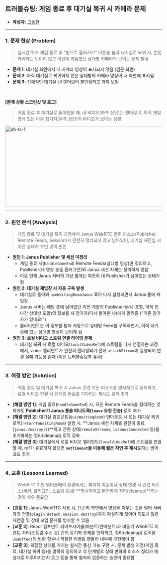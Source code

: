## 트러블슈팅: 게임 종료 후 대기실 복귀 시 카메라 문제

* **작성자:** [고동현](https://github.com/rhehdgus8831)

-----

### 1\. 문제 현상 (Problem)

> 실시간 퀴즈 게임 종료 후 "방으로 돌아가기" 버튼을 눌러 대기실로 복귀 시, 본인 카메라는 보이지 않고 이전에 게임했던 상대방 카메라가 보이는 문제 발생

* **문제 1**: 대기실 화면에서 내 카메라 영상이 표시되지 않음 (검은 화면)
* **문제 2**: 아직 대기실로 복귀하지 않은 상대방의 카메라 영상이 내 화면에 표시됨
* **문제 3**: 전체적인 대기실 UI 렌더링이 불안정하고 깨져 보임

<br>

**[문제 상황 스크린샷 및 로그]**

> 게임 종료 후 대기실로 돌아왔을 때, 내 비디오(좌측 상단)는 랜더링 X, 아직 게임방에 있는 다른 참가자(우측 상단)의 비디오가 보이는 상황

<img width="525" height="258" alt="dh-ts-1" src="https://github.com/user-attachments/assets/40e4e8af-1731-4972-85e6-ee7836acd099" />


-----

### 2\. 원인 분석 (Analysis)

> 게임 종료 및 대기실 복귀 과정에서 Janus WebRTC 관련 리소스(Publisher, Remote Feeds, Session)가 완전히 정리되지 않고 남아있어, 대기실 재진입 시 이전 상태가 꼬인 것이 원인

* **원인 1: Janus Publisher 및 세션 미정리**
    * 게임 종료 시(`handleGameEnd`) Remote Feeds(상대방 영상)만 정리하고, Publisher(내 영상 송출 플러그인)와 Janus 세션 자체는 정리하지 않음
    * 이로 인해 Janus 서버의 가상 룸에는 여전히 내 Publisher가 남아있는 상태가 됨
* **원인 2: 대기실 재입장 시 자동 구독 발생**
    * 대기실로 돌아와 `useWaitingRoomJanus` 훅이 다시 실행되면서 Janus 룸에 재입장
    * Janus 서버는 해당 룸에 남아있던 이전 게임의 Publisher들(나 포함, 아직 안 나간 상대방 포함)의 정보를 새 참가자(다시 돌아온 나)에게 알려줌 ("기존 참가자가 있네요\!")
    * 클라이언트는 이 정보를 받아 자동으로 상대방 Feed를 구독하면서, 아직 대기실에 없는 상대방 영상이 보이게 됨
* **원인 3: 로컬 비디오 스트림 연결 타이밍 문제**
    * 대기실 복귀 시 로컬 비디오(`localVideoRef`)에 스트림을 다시 연결하는 과정에서, `video` 엘리먼트가 완전히 렌더링되기 전에 `attachStream`이 실행되어 연결 실패 가능성 존재 (이전 트러블슈팅과 유사)

-----

### 3\. 해결 방안 (Solution)

> 게임 종료 및 대기실 복귀 시 Janus 관련 모든 리소스를 명시적으로 정리하고, 로컬 비디오 연결 시 렌더링 완료를 기다리는 재시도 로직 추가

* **[해결 방안 1]**: 게임 종료(`handleGameEnd`) 시, 모든 Remote Feeds를 정리하는 것 외에도 **Publisher가 Janus 룸을 떠나도록(`leave` 요청 전송)** 로직 추가
* **[해결 방안 2]**: 대기실 컴포넌트(`QuizWaitingRoom`) 언마운트 시 또는 대기실 복귀 로직(`returnToWaitingRoom`) 실행 시, \*\*Janus 세션 자체를 완전히 종료(`janus.destroy()`)\*\*하고 관련 상태(`remoteStreams`, `isJanusConnected` 등)를 초기화하는 정리(cleanup) 로직 강화
* **[해결 방안 3]**: 대기실에서 로컬 비디오 엘리먼트(`localVideoRef`)에 스트림을 연결할 때, ref가 유효하지 않으면 **`setTimeout`을 이용해 짧은 지연 후 재시도**하는 방어 코드 추가

-----

### 4\. 교훈 (Lessons Learned)

> WebRTC 기반 멀티플레이 환경에서는 페이지 이동이나 상태 변경 시 관련 리소스(세션, 플러그인, 스트림 등)를 \*\*명시적이고 완전하게 정리(cleanup)\*\*하는 것이 매우 중요함

* **[교훈 1]**: Janus WebRTC 사용 시, 단순히 화면에서 영상을 지우는 것을 넘어 서버와의 연결(`plugin detach`, `session destroy`)까지 확실하게 끊어야 의도치 않은 재연결 및 상태 꼬임 문제를 방지할 수 있음
* **[교훈 2]**: React 컴포넌트 라이프사이클(마운트/언마운트)과 비동기 WebRTC 이벤트 처리(스트림 수신 등) 간의 동기화 문제를 인지하고, 정리(cleanup) 로직을 `useEffect`의 반환 함수나 적절한 이벤트 핸들러 내부에 구현해야 함
* **[교훈 3]**: 복잡한 상태를 가지는 실시간 통신 기능 구현 시, 문제 발생 지점(게임 종료, 대기실 복귀 등)을 명확히 정의하고 각 단계별로 상태 변화와 리소스 정리가 예상대로 이루어지는지 로그 등을 통해 철저히 검증하는 습관이 중요함

